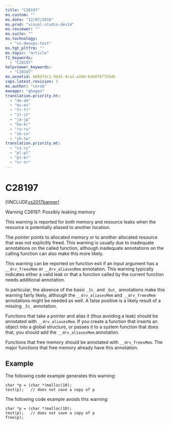 ```yaml
---
title: "C28197"
ms.custom: ""
ms.date: "12/07/2016"
ms.prod: "visual-studio-dev14"
ms.reviewer: ""
ms.suite: ""
ms.technology: 
  - "vs-devops-test"
ms.tgt_pltfrm: ""
ms.topic: "article"
f1_keywords: 
  - "C28197"
helpviewer_keywords: 
  - "C28197"
ms.assetid: b685f4c1-9bd1-4ca3-a2b6-6eb87877b5db
caps.latest.revision: 3
ms.author: "corob"
manager: "ghogen"
translation.priority.ht: 
  - "de-de"
  - "es-es"
  - "fr-fr"
  - "it-it"
  - "ja-jp"
  - "ko-kr"
  - "ru-ru"
  - "zh-cn"
  - "zh-tw"
translation.priority.mt: 
  - "cs-cz"
  - "pl-pl"
  - "pt-br"
  - "tr-tr"
---
```

# C28197
[!INCLUDE[vs2017banner](../code-quality/includes/vs2017banner.md)]

Warning C28197: Possibly leaking memory  
  
 This warning is reported for both memory and resource leaks when the resource is potentially aliased to another location.  
  
 The *pointer* points to allocated memory or to another allocated resource that was not explicitly freed. This warning is usually due to inadequate annotations on the called function, although inadequate annotations on the calling function can also make this more likely.  
  
 This warning can be reported on function exit if an input argument has a `__drv_freesMem` or `__drv_aliasesMem` annotation. This warning typically indicates either a valid leak or that a function called by the current function needs additional annotation.  
  
 In particular, the absence of the basic `_In_` and `_Out_` annotations make this warning fairly likely, although the `__drv_aliasesMem` and `__drv_freesMem` annotations might be needed as well. A false positive is a likely result of a missing `_In_` annotation.  
  
 Functions that take a pointer and alias it (thus avoiding a leak) should be annotated with `__drv_aliasesMem`. If you create a function that inserts an object into a global structure, or passes it to a system function that does that, you should add the `__drv_aliasesMem` annotation.  
  
 Functions that free memory should be annotated with `__drv_freesMem`. The major functions that free memory already have this annotation.  
  
## Example  
 The following code example generates this warning:  
  
```  
char *p = (char *)malloc(10);  
test(p);   // does not save a copy of p  
```  
  
 The following code example avoids this warning:  
  
```  
char *p = (char *)malloc(10);  
test(p);   // does not save a copy of p  
free(p);  
```
